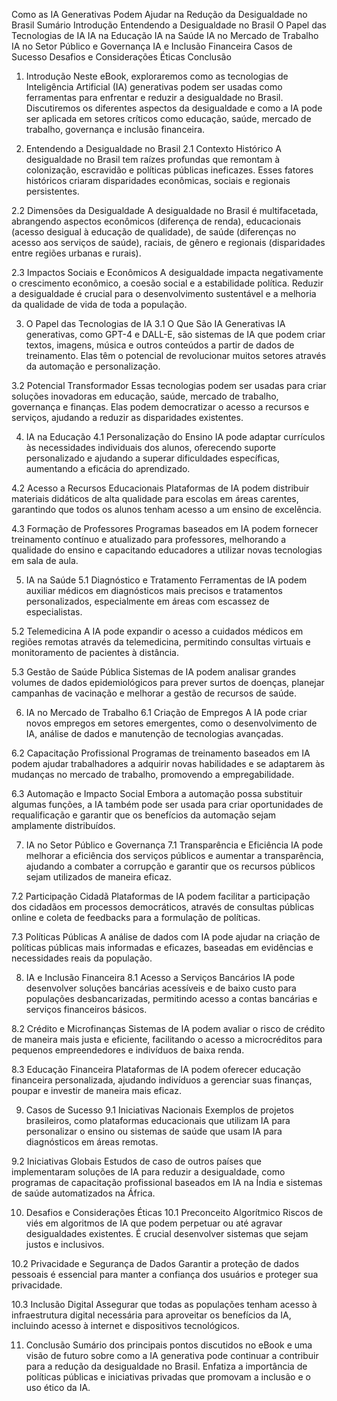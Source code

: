 Como as IA Generativas Podem Ajudar na Redução da Desigualdade no Brasil
Sumário
Introdução
Entendendo a Desigualdade no Brasil
O Papel das Tecnologias de IA
IA na Educação
IA na Saúde
IA no Mercado de Trabalho
IA no Setor Público e Governança
IA e Inclusão Financeira
Casos de Sucesso
Desafios e Considerações Éticas
Conclusão
1. Introdução
Neste eBook, exploraremos como as tecnologias de Inteligência Artificial (IA) generativas podem ser usadas como ferramentas para enfrentar e reduzir a desigualdade no Brasil. Discutiremos os diferentes aspectos da desigualdade e como a IA pode ser aplicada em setores críticos como educação, saúde, mercado de trabalho, governança e inclusão financeira.

2. Entendendo a Desigualdade no Brasil
2.1 Contexto Histórico
A desigualdade no Brasil tem raízes profundas que remontam à colonização, escravidão e políticas públicas ineficazes. Esses fatores históricos criaram disparidades econômicas, sociais e regionais persistentes.

2.2 Dimensões da Desigualdade
A desigualdade no Brasil é multifacetada, abrangendo aspectos econômicos (diferença de renda), educacionais (acesso desigual à educação de qualidade), de saúde (diferenças no acesso aos serviços de saúde), raciais, de gênero e regionais (disparidades entre regiões urbanas e rurais).

2.3 Impactos Sociais e Econômicos
A desigualdade impacta negativamente o crescimento econômico, a coesão social e a estabilidade política. Reduzir a desigualdade é crucial para o desenvolvimento sustentável e a melhoria da qualidade de vida de toda a população.

3. O Papel das Tecnologias de IA
3.1 O Que São IA Generativas
IA generativas, como GPT-4 e DALL-E, são sistemas de IA que podem criar textos, imagens, música e outros conteúdos a partir de dados de treinamento. Elas têm o potencial de revolucionar muitos setores através da automação e personalização.

3.2 Potencial Transformador
Essas tecnologias podem ser usadas para criar soluções inovadoras em educação, saúde, mercado de trabalho, governança e finanças. Elas podem democratizar o acesso a recursos e serviços, ajudando a reduzir as disparidades existentes.

4. IA na Educação
4.1 Personalização do Ensino
IA pode adaptar currículos às necessidades individuais dos alunos, oferecendo suporte personalizado e ajudando a superar dificuldades específicas, aumentando a eficácia do aprendizado.

4.2 Acesso a Recursos Educacionais
Plataformas de IA podem distribuir materiais didáticos de alta qualidade para escolas em áreas carentes, garantindo que todos os alunos tenham acesso a um ensino de excelência.

4.3 Formação de Professores
Programas baseados em IA podem fornecer treinamento contínuo e atualizado para professores, melhorando a qualidade do ensino e capacitando educadores a utilizar novas tecnologias em sala de aula.

5. IA na Saúde
5.1 Diagnóstico e Tratamento
Ferramentas de IA podem auxiliar médicos em diagnósticos mais precisos e tratamentos personalizados, especialmente em áreas com escassez de especialistas.

5.2 Telemedicina
A IA pode expandir o acesso a cuidados médicos em regiões remotas através da telemedicina, permitindo consultas virtuais e monitoramento de pacientes à distância.

5.3 Gestão de Saúde Pública
Sistemas de IA podem analisar grandes volumes de dados epidemiológicos para prever surtos de doenças, planejar campanhas de vacinação e melhorar a gestão de recursos de saúde.

6. IA no Mercado de Trabalho
6.1 Criação de Empregos
A IA pode criar novos empregos em setores emergentes, como o desenvolvimento de IA, análise de dados e manutenção de tecnologias avançadas.

6.2 Capacitação Profissional
Programas de treinamento baseados em IA podem ajudar trabalhadores a adquirir novas habilidades e se adaptarem às mudanças no mercado de trabalho, promovendo a empregabilidade.

6.3 Automação e Impacto Social
Embora a automação possa substituir algumas funções, a IA também pode ser usada para criar oportunidades de requalificação e garantir que os benefícios da automação sejam amplamente distribuídos.

7. IA no Setor Público e Governança
7.1 Transparência e Eficiência
IA pode melhorar a eficiência dos serviços públicos e aumentar a transparência, ajudando a combater a corrupção e garantir que os recursos públicos sejam utilizados de maneira eficaz.

7.2 Participação Cidadã
Plataformas de IA podem facilitar a participação dos cidadãos em processos democráticos, através de consultas públicas online e coleta de feedbacks para a formulação de políticas.

7.3 Políticas Públicas
A análise de dados com IA pode ajudar na criação de políticas públicas mais informadas e eficazes, baseadas em evidências e necessidades reais da população.

8. IA e Inclusão Financeira
8.1 Acesso a Serviços Bancários
IA pode desenvolver soluções bancárias acessíveis e de baixo custo para populações desbancarizadas, permitindo acesso a contas bancárias e serviços financeiros básicos.

8.2 Crédito e Microfinanças
Sistemas de IA podem avaliar o risco de crédito de maneira mais justa e eficiente, facilitando o acesso a microcréditos para pequenos empreendedores e indivíduos de baixa renda.

8.3 Educação Financeira
Plataformas de IA podem oferecer educação financeira personalizada, ajudando indivíduos a gerenciar suas finanças, poupar e investir de maneira mais eficaz.

9. Casos de Sucesso
9.1 Iniciativas Nacionais
Exemplos de projetos brasileiros, como plataformas educacionais que utilizam IA para personalizar o ensino ou sistemas de saúde que usam IA para diagnósticos em áreas remotas.

9.2 Iniciativas Globais
Estudos de caso de outros países que implementaram soluções de IA para reduzir a desigualdade, como programas de capacitação profissional baseados em IA na Índia e sistemas de saúde automatizados na África.

10. Desafios e Considerações Éticas
10.1 Preconceito Algorítmico
Riscos de viés em algoritmos de IA que podem perpetuar ou até agravar desigualdades existentes. É crucial desenvolver sistemas que sejam justos e inclusivos.

10.2 Privacidade e Segurança de Dados
Garantir a proteção de dados pessoais é essencial para manter a confiança dos usuários e proteger sua privacidade.

10.3 Inclusão Digital
Assegurar que todas as populações tenham acesso à infraestrutura digital necessária para aproveitar os benefícios da IA, incluindo acesso à internet e dispositivos tecnológicos.

11. Conclusão
Sumário dos principais pontos discutidos no eBook e uma visão de futuro sobre como a IA generativa pode continuar a contribuir para a redução da desigualdade no Brasil. Enfatiza a importância de políticas públicas e iniciativas privadas que promovam a inclusão e o uso ético da IA.

